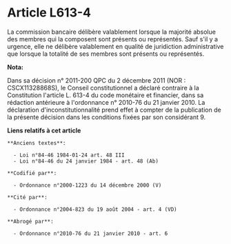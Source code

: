 # Article L613-4

La commission bancaire délibère valablement lorsque la majorité absolue des membres qui la composent sont présents ou
représentés. Sauf s'il y a urgence, elle ne délibère valablement en qualité de juridiction administrative que lorsque la
totalité de ses membres sont présents ou représentés.

**Nota:**

Dans sa décision n° 2011-200 QPC du 2 décembre 2011 (NOR : CSCX11328868S), le Conseil constitutionnel a déclaré contraire à
la Constitution l'article L. 613-4 du code monétaire et financier, dans sa rédaction antérieure à l'ordonnance n° 2010-76 du
21 janvier 2010. La déclaration d'inconstitutionnalité prend effet à compter de la publication de la présente décision dans
les conditions fixées par son considérant 9.

**Liens relatifs à cet article**

	**Anciens textes**:

	  - Loi n°84-46 1984-01-24 art. 48 III
	  - Loi n°84-46 du 24 janvier 1984 - art. 48 (Ab)

	**Codifié par**:

	  - Ordonnance n°2000-1223 du 14 décembre 2000 (V)

	**Cité par**:

	  - Ordonnance n°2004-823 du 19 août 2004 - art. 4 (VD)

	**Abrogé par**:

	  - Ordonnance n°2010-76 du 21 janvier 2010 - art. 6
